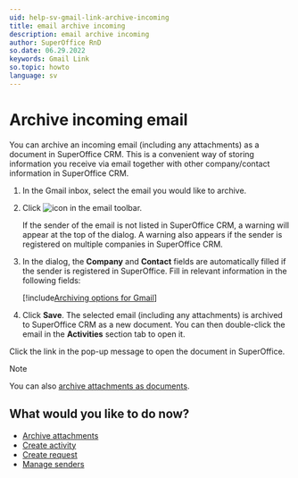 ```yaml
---
uid: help-sv-gmail-link-archive-incoming
title: email archive incoming
description: email archive incoming
author: SuperOffice RnD
so.date: 06.29.2022
keywords: Gmail Link
so.topic: howto
language: sv
---
```


# Archive incoming email

You can archive an incoming email (including any attachments) as a document in SuperOffice CRM. This is a convenient way of storing information you receive via email together with other company/contact information in SuperOffice CRM.

1. In the Gmail inbox, select the email you would like to archive.

2. Click ![icon][img1] in the email toolbar.

    If the sender of the email is not listed in SuperOffice CRM, a warning will appear at the top of the dialog. A warning also appears if the sender is registered on multiple companies in SuperOffice CRM.

3. In the dialog, the **Company** and **Contact** fields are automatically filled if the sender is registered in SuperOffice. Fill in relevant information in the following fields:

    [!include[Archiving options for Gmail](includes/gmail-archiving-options.md)]

4. Click **Save**. The selected email (including any attachments) is archived to SuperOffice CRM as a new document. You can then double-click the email in the **Activities** section tab to open it.

Click the link in the pop-up message to open the document in SuperOffice.

> [!NOTE]
> You can also [archive attachments as documents][3].

## What would you like to do now?

* [Archive attachments][3]
* [Create activity][5]
* [Create request][6]
* [Manage senders][1]

<!-- Referenced links -->
[1]: manage-senders.md
[3]: archive-attachments.md
[5]: archive-emails-as-activities.md
[6]: archive-emails-as-requests.md

<!-- Referenced images -->
[img1]: ../../../../../common/icons/soarchive.png

